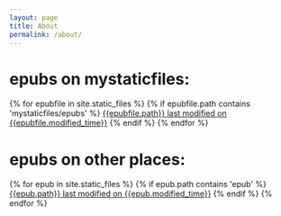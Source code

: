 ```yaml
---
layout: page
title: About
permalink: /about/
---
```




epubs on mystaticfiles:
====
{% for epubfile in site.static_files %}
{% if epubfile.path contains 'mystaticfiles/epubs' %}
  <a href="{{site.baseurl}}{{epubfile.path}}">{{epubfile.path}} last modified on {{epubfile.modified_time}}</a>
{% endif %}
{% endfor %}



epubs on other places:
====
{% for epub in site.static_files %}
{% if epub.path contains 'epub' %}
  <a href="{{site.baseurl}}{{epub.path}}">{{epub.path}} last modified on {{epub.modified_time}}</a>
{% endif %}
{% endfor %}
